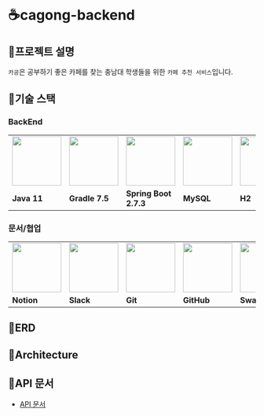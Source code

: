 # ☕cagong-backend

## 🍩프로젝트 설명

`카공`은 공부하기 좋은 카페를 찾는 충남대 학생들을 위한 `카페 추천 서비스`입니다.

## 🍰기술 스택

### **BackEnd**

<table>
  <tr>
    <td>
        <img src="https://user-images.githubusercontent.com/96678352/198080876-e5ce5f49-d86b-402b-8de4-8cfdad434730.png" width="100px" />
    </td>
    <td>
        <img src="https://user-images.githubusercontent.com/96678352/198080909-ed37e02e-b97a-4f8a-91e6-062e0bacc0e7.png" width="100px" />
    </td>
    <td>
        <img src="https://user-images.githubusercontent.com/96678352/198080944-82abae05-02e1-46f1-a45e-98879d81c73b.png" width="100px" />
    </td>
    <td>
        <img src="https://user-images.githubusercontent.com/96678352/198080979-8cbba1d3-a3d4-4478-85d3-769e5e338a59.png" width="100px" />
    </td>
  <td>
        <img src="https://user-images.githubusercontent.com/96678352/198081002-c91fe028-9474-403e-84f4-fb3729f92c4d.png" width="100px" />
    </td>
  <td>
        <img src="https://user-images.githubusercontent.com/96678352/198081648-5ac7b22e-d1d8-4749-8416-441d6f1b635b.png" width="100px" />
    </td>
    <td>  
        <img src="https://user-images.githubusercontent.com/96678352/198081027-47ff30dc-4706-413d-8dac-edd3a9947459.png" width="100px" />
    </td>
  </tr>
  <tr>
    <td><b>Java 11</b></td>
    <td><b>Gradle 7.5</b></td>
    <td><b>Spring Boot 2.7.3</b></td>
    <td><b>MySQL</b></td>
    <td><b>H2</b></td>
    <td><b>Spring Data JPA</b></td>
    <td><b>JUnit5</b></td>
  </tr>

</table>

### 문서/협업

<table>
  <tr>
    <td>
        <img src="https://user-images.githubusercontent.com/96678352/198083460-d4bc36ad-5fdd-4f3d-836c-4f65d9107c91.png" width="100px" />
    </td>
    <td>
        <img src="https://user-images.githubusercontent.com/96678352/198083528-1c2c8721-dbfe-41af-ba77-90e31379d715.png" width="100px" />
    </td>
    <td>
        <img src="https://user-images.githubusercontent.com/96678352/198083556-6a92fee2-f08b-4f82-99e3-4e8c539c782b.png" width="100px" />
    </td>
    <td>
        <img src="https://user-images.githubusercontent.com/103566826/177922794-5a47df94-fc97-4beb-a6f4-16b24e315757.png" width="100px" />
    </td>
    <td>
        <img src="https://user-images.githubusercontent.com/96678352/198080531-20012de1-9259-4d27-8db5-5b53a7600c2d.png" width="100px" />
    </td>
  </tr>
  <tr>
    <td><b>Notion</b></td>
    <td><b>Slack</b></td>
    <td><b>Git</b></td>
    <td><b>GitHub</b></td>
    <td><b>Swagger</b></td>
  </tr>
</table>

## 🍭ERD

## 🥯Architecture

## 📜API 문서
- [API 문서](https://cagong.herokuapp.com/swagger-ui/)
